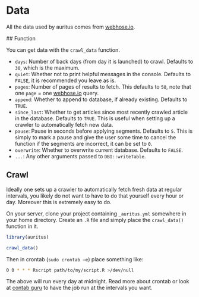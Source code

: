 # Data

All the data used by auritus comes from [webhose.io](https://webhose.io/). 

## Function

You can get data with the `crawl_data` function.

- `days`: Number of back days (from day it is launched) to crawl. Defaults to `30`, which is the maximum.
- `quiet`: Whether not to print helpful messages in the console. Defaults to `FALSE`, it is recommended you leave as is.
- `pages`: Number of pages of results to fetch. This defaults to `50`, note that one `page` = one [webhose.io](https://webhose.io/) query.
- `append`: Whether to append to database, if already existing. Defaults to `TRUE`.
- `since_last`: Whether to get articles since most recently crawled article in the database. Defaults to `TRUE`. This is useful when setting up a crawler to automatically fetch new data.
- `pause`: Pause in seconds before applying segments. Defaults to `5`. This is simply to mark a pause and give the user some time to cancel the function if the segments are incorrect, it can be set to `0`.
- `overwrite`: Whether to overwrite current database. Defaults to `FALSE`.
- `...`: Any other arguments passed to `DBI::writeTable`.

## Crawl

Ideally one sets up a crawler to automatically fetch fresh data at regular intervals, you likely do not want to have to do that yourself every hour or day. Moreover this is extremely easy to do.

On your server, clone your project containing `_auritus.yml` somewhere in your home directory. Create an `.R` file and simply place the `crawl_data()` function in it.

```r
library(auritus)

crawl_data()
```

Then in crontab (`sudo crontab –e`) place something like:

```bash
0 0 * * * Rscript path/to/my/script.R >/dev/null
```
The above will run every day at midnight. Read more about crontab or look at [contab guru](https://crontab.guru/) to have the job run at the intervals you want.
